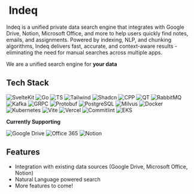 <h1><picture><source media="(prefers-color-scheme: dark)" srcset="https://github.com/user-attachments/assets/229c40be-ca07-4b32-b5bc-86ab49a872ec"><img alt="" src="https://github.com/user-attachments/assets/1eba86ae-6d05-40c8-9b7f-a8bd34f1761f"></picture> Indeq</h1>

Indeq is a unified private data search engine that integrates with Google Drive, Notion, Microsoft Office, and more to help users quickly find notes, emails, and assignments. Powered by indexing, NLP, and chunking algorithms, Indeq delivers fast, accurate, and context-aware results - eliminating the need for manual searches across multiple apps.

We are a unified search engine for **your data**

<h2>Tech Stack</h2>

![SvelteKit](https://img.shields.io/badge/-Svelte-%23eb5622?style=for-the-badge&logo=svelte&logoColor=white)
![Go](https://img.shields.io/badge/-Golang-%2300ADD8?style=for-the-badge&logo=go&logoColor=white)
![TS](https://img.shields.io/badge/-Typescript-%233178C6?style=for-the-badge&logo=typescript&logoColor=white)
![Tailwind](https://img.shields.io/badge/-Tailwind-%2306B6D4?style=for-the-badge&logo=tailwindcss&logoColor=white)
![Shadcn](https://img.shields.io/badge/-shadcn-%23000000?style=for-the-badge&logo=shadcnui&logoColor=white)
![CPP](https://img.shields.io/badge/-C%2B%2B-%2300599C?style=for-the-badge&logo=c%2B%2B&logoColor=white)
![QT](https://img.shields.io/badge/-QT-%2341CD52?style=for-the-badge&logo=qt&logoColor=white)
![RabbitMQ](https://img.shields.io/badge/-RabbitMQ-%23FF6600?style=for-the-badge&logo=RabbitMQ&logoColor=white)
![Kafka](https://img.shields.io/badge/-Apache%20Kafka-%23231F20?style=for-the-badge&logo=apachekafka&logoColor=white)
![GRPC](https://img.shields.io/badge/-gRPC-%236db8ba?style=for-the-badge&logo=trpc&logoColor=white)
![Protobuf](https://img.shields.io/badge/-protobuf-%235284ee?style=for-the-badge&logo=google&logoColor=white)
![PostgreSQL](https://img.shields.io/badge/-PostgreSQL-%234169E1?style=for-the-badge&logo=PostgreSQL&logoColor=white)
![Milvus](https://img.shields.io/badge/-Milvus-%2300A1EA?style=for-the-badge&logo=milvus&logoColor=white)
![Docker](https://img.shields.io/badge/-Docker-%232496ED?style=for-the-badge&logo=Docker&logoColor=white)
![Kubernetes](https://img.shields.io/badge/-Kubernetes-%23326CE5?style=for-the-badge&logo=Kubernetes&logoColor=white)
![Vite](https://img.shields.io/badge/-Vite-%23646CFF?style=for-the-badge&logo=Vite&logoColor=white)
![Vercel](https://img.shields.io/badge/-Vercel-%23000000?style=for-the-badge&logo=vercel&logoColor=white)
![Commitlint](https://img.shields.io/badge/-commitlint-%2300000?style=for-the-badge&logo=commitlint&logoColor=white)
![EKS](https://img.shields.io/badge/-Amazon%20EKS-%23FF9900?style=for-the-badge&logo=Amazon%20EKS&logoColor=white)

**Currently Supporting**

![Google Drive](https://img.shields.io/badge/-Google%20Drive-%23479c50?style=for-the-badge&logo=Google%20Drive&logoColor=white)
![Office 365](https://img.shields.io/badge/-Microsoft%20Office-%233072c9?style=for-the-badge&logo=onlyoffice&logoColor=white)
![Notion](https://img.shields.io/badge/-Notion-%23fafafa?style=for-the-badge&logo=notion&logoColor=black)

## Features

- Integration with existing data sources (Google Drive, Microsoft Office, Notion)
- Natural Language powered search
- More features to come!
